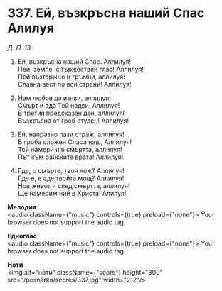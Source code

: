 # 337. Ей, възкръсна наший Спас Алилуя

_Д. П. 13_

1. Ей, възкръсна наший Спас. Аллилуя!  
Пей, земле, с тържествен глас! Аллилуя!  
Пей възторжно и гръмни, аллилуя!  
Славна вест по вси страни! Аллилуя!  

2. Нам любов да изяви, аллилуя!  
Смърт и ада Той надви. Аллилуя!  
В третия предсказан ден, аллилуя!  
Възкръсна от гроб студен! Аллилуя!  

3. Ей, напразно пази страж, аллилуя!  
В гроба сложен Спаса наш, Аллилуя!  
Той намери и в смъртта, аллилуя!  
Път към райските врата! Аллилуя!  

4. Где, о смърте, твоя нож? Аллилуя!  
Где е, е аде твойта мощ? Аллилуя!  
Нов живот и след смъртта, аллилуя!  
Ще намерим ний в Христа! Алилуя!

**Мелодия**  
<audio className={"music"} controls={true} preload={"none"}>
    <source src="/pesnarka/mp3/337.mp3" type="audio/mpeg"/>
    Your browser does not support the audio tag.
</audio>

**Едноглас**  
<audio className={"music"} controls={true} preload={"none"}>
    <source src="/pesnarka/transp/337.mp3" type="audio/mpeg"/>
    Your browser does not support the audio tag.
</audio>

**Ноти**  
<img alt="ноти" className={"score"} height="300" src="/pesnarka/scores/337.jpg" width="212"/>
